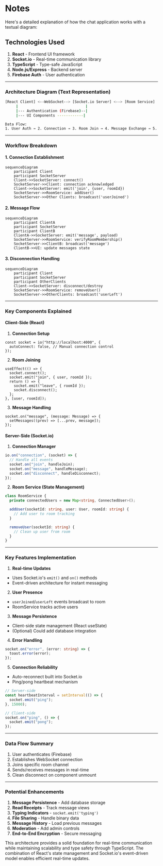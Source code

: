 # Notes

Here's a detailed explanation of how the chat application works with a textual diagram:

## **Technologies Used**

1. **React** - Frontend UI framework
2. **Socket.io** - Real-time communication library
3. **TypeScript** - Type-safe JavaScript
4. **Node.js/Express** - Backend server
5. **Firebase Auth** - User authentication

---

### **Architecture Diagram (Text Representation)**

```bash
[React Client] <--WebSocket--> [Socket.io Server] <--> [Room Service]
     |                               |
     |--- Authentication (Firebase)--|
     |--- UI Components ------------|

Data Flow:
1. User Auth → 2. Connection → 3. Room Join → 4. Message Exchange → 5. Disconnect
```

---

### **Workflow Breakdown**

#### **1. Connection Establishment**

```mermaid
sequenceDiagram
    participant Client
    participant SocketServer
    Client->>SocketServer: connect()
    SocketServer->>Client: connection acknowledged
    Client->>SocketServer: emit('join', {user, roomId})
    SocketServer->>RoomService: addUser()
    SocketServer->>Other Clients: broadcast('userJoined')
```

#### **2. Message Flow**

```mermaid
sequenceDiagram
    participant ClientA
    participant SocketServer
    participant ClientB
    ClientA->>SocketServer: emit('message', payload)
    SocketServer->>RoomService: verifyRoomMembership()
    SocketServer->>ClientB: broadcast('message')
    ClientB->>UI: update messages state
```

#### **3. Disconnection Handling**

```mermaid
sequenceDiagram
    participant Client
    participant SocketServer
    participant OtherClients
    Client->>SocketServer: disconnect/destroy
    SocketServer->>RoomService: removeUser()
    SocketServer->>OtherClients: broadcast('userLeft')
```

---

### **Key Components Explained**

#### **Client-Side (React)**

1. **Connection Setup**

```tsx
const socket = io("http://localhost:4000", {
  autoConnect: false, // Manual connection control
});
```

2. **Room Joining**

```tsx
useEffect(() => {
  socket.connect();
  socket.emit("join", { user, roomId });
  return () => {
    socket.emit("leave", { roomId });
    socket.disconnect();
  };
}, [user, roomId]);
```

3. **Message Handling**

```tsx
socket.on("message", (message: Message) => {
  setMessages((prev) => [...prev, message]);
});
```

#### **Server-Side (Socket.io)**

1. **Connection Manager**

```ts
io.on("connection", (socket) => {
  // Handle all events
  socket.on("join", handleJoin);
  socket.on("message", handleMessage);
  socket.on("disconnect", handleDisconnect);
});
```

2. **Room Service (State Management)**

```ts
class RoomService {
  private connectedUsers = new Map<string, ConnectedUser>();

  addUser(socketId: string, user: User, roomId: string) {
    // Add user to room tracking
  }

  removeUser(socketId: string) {
    // Clean up user from room
  }
}
```

---

### **Key Features Implementation**

1. **Real-time Updates**

- Uses Socket.io's `emit()` and `on()` methods
- Event-driven architecture for instant messaging

2. **User Presence**

- `userJoined`/`userLeft` events broadcast to room
- RoomService tracks active users

3. **Message Persistence**

- Client-side state management (React useState)
- (Optional) Could add database integration

4. **Error Handling**

```ts
socket.on("error", (error: string) => {
  toast.error(error);
});
```

5. **Connection Reliability**

- Auto-reconnect built into Socket.io
- Ping/pong heartbeat mechanism

```ts
// Server-side
const heartbeatInterval = setInterval(() => {
  socket.emit("ping");
}, 15000);

// Client-side
socket.on("ping", () => {
  socket.emit("pong");
});
```

---

### **Data Flow Summary**

1. User authenticates (Firebase)
2. Establishes WebSocket connection
3. Joins specific room channel
4. Sends/receives messages in real-time
5. Clean disconnect on component unmount

---

### **Potential Enhancements**

1. **Message Persistence** - Add database storage
2. **Read Receipts** - Track message views
3. **Typing Indicators** - `socket.emit('typing')`
4. **File Sharing** - Handle binary data
5. **Message History** - Load previous messages
6. **Moderation** - Add admin controls
7. **End-to-End Encryption** - Secure messaging

This architecture provides a solid foundation for real-time communication while maintaining scalability and type safety through TypeScript. The combination of React's state management and Socket.io's event-driven model enables efficient real-time updates.
